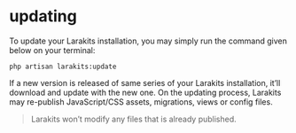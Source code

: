 # updating
To update your Larakits installation, you may simply run the command given below on your terminal:

```
php artisan larakits:update
```

If a new version is released of same series of your Larakits installation, it’ll download and update with the new one. On the updating process, Larakits may re-publish JavaScript/CSS assets, migrations, views or config files.

> Larakits won’t modify any files that is already published. 